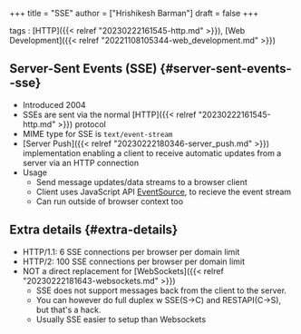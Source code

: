 +++
title = "SSE"
author = ["Hrishikesh Barman"]
draft = false
+++

tags
: [HTTP]({{< relref "20230222161545-http.md" >}}), [Web Development]({{< relref "20221108105344-web_development.md" >}})


## Server-Sent Events (SSE) {#server-sent-events--sse}

-   Introduced 2004
-   SSEs are sent via the normal [HTTP]({{< relref "20230222161545-http.md" >}}) protocol
-   MIME type for SSE is `text/event-stream`
-   [Server Push]({{< relref "20230222180346-server_push.md" >}}) implementation enabling a client to receive automatic updates from a server via an HTTP connection
-   Usage
    -   Send message updates/data streams to a browser client
    -   Client uses JavaScript API [EventSource](https://developer.mozilla.org/en-US/docs/Web/API/EventSource), to recieve the event stream
    -   Can run outside of browser context too


## Extra details {#extra-details}

-   HTTP/1.1: 6 SSE connections per browser per domain limit
-   HTTP/2: 100 SSE connections per browser per domain limit
-   NOT a direct replacement for [WebSockets]({{< relref "20230222181643-websockets.md" >}})
    -   SSE does not support messages back from the client to the server.
    -   You can however do full duplex w SSE(S-&gt;C) and RESTAPI(C-&gt;S), but that's a hack.
    -   Usually SSE easier to setup than Websockets
